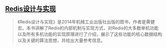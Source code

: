 ## [Redis设计与实现](https://dog.fadeaway.ltd/media/2020/10/13/Redis%E8%AE%BE%E8%AE%A1%E4%B8%8E%E5%AE%9E%E7%8E%B0www.java1234.com.pdf)
> 《Redis设计与实现》是2014年机械工业出版社出版的图书，作者是黄健宏。本书讲解了Redis的内部机制与实现方式，对Redis的大多数单机功能以及所有多机功能的实现原理进行了介绍，展示了这些功能的核心数据结构以及关键的算法思想，并给出大量参考信息。



